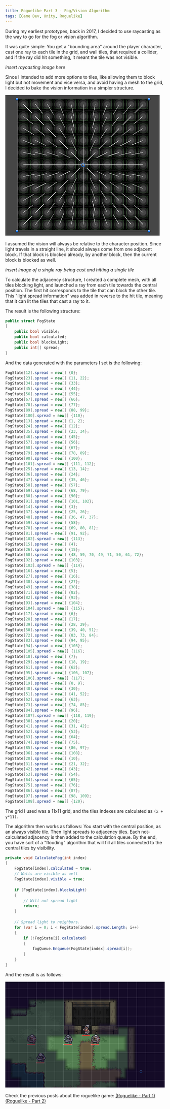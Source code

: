 ```yaml
---
title: Roguelike Part 3 - Fog/Vision Algorithm
tags: [Game Dev, Unity, Roguelike]
---
```


During my earliest prototypes, back in 2017, I decided to use raycasting as the way to go for the fog or vision algorithm.

It was quite simple: You get a "bounding area" around the player character, cast one ray to each tile in the grid, and wall tiles, that required a collider, and if the ray did hit something, it meant the tile was not visible.

<!--more-->

*insert raycasting image here*

Since I intended to add more options to tiles, like allowing them to block light but not movement and vice versa, and avoid having a mesh to the grid, I decided to bake the vision information in a simpler structure.

![](/assets/blog/2020/rogue/raycasting_grid.png)

I assumed the vision will always be relative to the character position. Since light travels in a straight line, it should always come from one adjacent block. If that block is blocked already, by another block, then the current block is blocked as well.

*insert image of a single ray being cast and hitting a single tile*

To calculate the adjacency structure, I created a complete mesh, with all tiles blocking light, and launched a ray from each tile towards the central position. The first hit corresponds to the tile that can block the other tile. This "light spread information" was added in reverse to the hit tile, meaning that it can lit the tiles that cast a ray to it.

The result is the following structure:

```csharp
public struct FogState
{
    public bool visible;
    public bool calculated;
    public bool blocksLight;
    public int[] spread;
}
```

And the data generated with the parameters I set is the following:

```csharp
FogState[12].spread = new[] {0};
FogState[23].spread = new[] {11, 22};
FogState[34].spread = new[] {33};
FogState[45].spread = new[] {44};
FogState[56].spread = new[] {55};
FogState[67].spread = new[] {66};
FogState[78].spread = new[] {77};
FogState[89].spread = new[] {88, 99};
FogState[100].spread = new[] {110};
FogState[13].spread = new[] {1, 2};
FogState[24].spread = new[] {12};
FogState[35].spread = new[] {23, 34};
FogState[46].spread = new[] {45};
FogState[57].spread = new[] {56};
FogState[68].spread = new[] {67};
FogState[79].spread = new[] {78, 89};
FogState[90].spread = new[] {100};
FogState[101].spread = new[] {111, 112};
FogState[25].spread = new[] {13, 14};
FogState[36].spread = new[] {24};
FogState[47].spread = new[] {35, 46};
FogState[58].spread = new[] {57};
FogState[69].spread = new[] {68, 79};
FogState[80].spread = new[] {90};
FogState[91].spread = new[] {101, 102};
FogState[14].spread = new[] {3};
FogState[37].spread = new[] {25, 26};
FogState[48].spread = new[] {36, 47, 37};
FogState[59].spread = new[] {58};
FogState[70].spread = new[] {69, 80, 81};
FogState[81].spread = new[] {91, 92};
FogState[102].spread = new[] {113};
FogState[15].spread = new[] {4};
FogState[26].spread = new[] {15};
FogState[60].spread = new[] {48, 59, 70, 49, 71, 50, 61, 72};
FogState[92].spread = new[] {103};
FogState[103].spread = new[] {114};
FogState[16].spread = new[] {5};
FogState[27].spread = new[] {16};
FogState[38].spread = new[] {27};
FogState[49].spread = new[] {38};
FogState[71].spread = new[] {82};
FogState[82].spread = new[] {93};
FogState[93].spread = new[] {104};
FogState[104].spread = new[] {115};
FogState[17].spread = new[] {6};
FogState[28].spread = new[] {17};
FogState[39].spread = new[] {28, 29};
FogState[50].spread = new[] {39, 40, 51};
FogState[72].spread = new[] {83, 73, 84};
FogState[83].spread = new[] {94, 95};
FogState[94].spread = new[] {105};
FogState[105].spread = new[] {116};
FogState[18].spread = new[] {7};
FogState[29].spread = new[] {18, 19};
FogState[61].spread = new[] {62};
FogState[95].spread = new[] {106, 107};
FogState[106].spread = new[] {117};
FogState[19].spread = new[] {8, 9};
FogState[40].spread = new[] {30};
FogState[51].spread = new[] {41, 52};
FogState[62].spread = new[] {63};
FogState[73].spread = new[] {74, 85};
FogState[84].spread = new[] {96};
FogState[107].spread = new[] {118, 119};
FogState[30].spread = new[] {20};
FogState[41].spread = new[] {31, 42};
FogState[52].spread = new[] {53};
FogState[63].spread = new[] {64};
FogState[74].spread = new[] {75};
FogState[85].spread = new[] {86, 97};
FogState[96].spread = new[] {108};
FogState[20].spread = new[] {10};
FogState[31].spread = new[] {21, 32};
FogState[42].spread = new[] {43};
FogState[53].spread = new[] {54};
FogState[64].spread = new[] {65};
FogState[75].spread = new[] {76};
FogState[86].spread = new[] {87};
FogState[97].spread = new[] {98, 109};
FogState[108].spread = new[] {120};
```

The grid I used was a 11x11 grid, and the tiles indexes are calculated as `(x + y*11)`. 

The algorithm then works as follows: You start with the central position, as an always visible tile. Then light spreads to adjacency tiles. Each not-calculated adjacency is then added to the calculation queue. By the end, you have sort of a "flooding" algorithm that will fill all tiles connected to the central tiles by visibility. 

```csharp
private void CalculateFog(int index)
{
    FogState[index].calculated = true;
    // Walls are visible as well
    FogState[index].visible = true;

    if (FogState[index].blocksLight)
    {
        // Will not spread light
        return;
    }

    // Spread light to neighbors.
    for (var i = 0; i < FogState[index].spread.Length; i++)
    {
        if (!FogState[i].calculated)
        {
            fogQueue.Enqueue(FogState[index].spread[i]);
        }
    }
}
```

And the result is as follows:

![](/assets/blog/2020/rogue/raycasting_result.png)

Check the previous posts about the roguelike game:
[(Roguelike - Part 1)](http://busta.com.br/post/2018/06/24/roguelike-p1/)
[(Roguelike - Part 2)](http://busta.com.br/post/2018/06/24/roguelike-p2/)